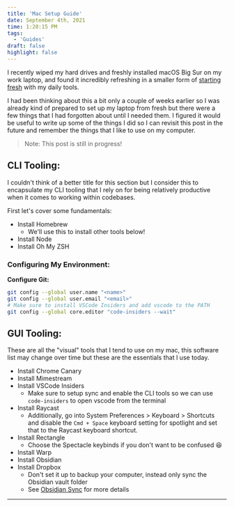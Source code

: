 ```yaml
---
title: 'Mac Setup Guide'
date: September 4th, 2021
time: 1:20:15 PM
tags:
  - 'Guides'
draft: false
highlight: false
---
```


I recently wiped my hard drives and freshly installed macOS Big Sur on my work
laptop, and found it incredibly refreshing in a smaller form of
[starting fresh](../august/start-fresh) with my daily tools.

I had been thinking about this a bit only a couple of weeks earlier so I was
already kind of prepared to set up my laptop from fresh but there were a few
things that I had forgotten about until I needed them. I figured it would be
useful to write up some of the things I did so I can revisit this post in the
future and remember the things that I like to use on my computer.

> Note: This post is still in progress!

## CLI Tooling:

I couldn't think of a better title for this section but I consider this to
encapsulate my CLI tooling that I rely on for being relatively productive when
it comes to working within codebases.

First let's cover some fundamentals:

- Install <ExternalLink href="https://brew.sh/">Homebrew</ExternalLink>
  - We'll use this to install other tools below!
- Install&nbsp;<ExternalLink href="https://nodejs.org/en/download/">Node</ExternalLink>
- Install <ExternalLink href="https://ohmyz.sh/">Oh My ZSH</ExternalLink>

### Configuring My Environment:

**Configure Git:**

```bash
git config --global user.name "<name>"
git config --global user.email "<email>"
# Make sure to install VSCode Insiders and add vscode to the PATH
git config --global core.editor "code-insiders --wait"
```

<!-- **Configure Shell:**

Create a `~/.aliases` file and add the following:

```bash

``` -->

## GUI Tooling:

These are all the "visual" tools that I tend to use on my mac, this software
list may change over time but these are the essentials that I use today.

- Install <ExternalLink href="https://www.google.com/chrome/canary/">Chrome
  Canary</ExternalLink>
- Install <ExternalLink href="https://mimestream.com/">Mimestream</ExternalLink>
- Install <ExternalLink href="https://code.visualstudio.com/insiders/">VSCode
  Insiders</ExternalLink>
  - Make sure to setup sync and enable the CLI tools so we can use
    `code-insiders` to open vscode from the terminal
- Install <ExternalLink href="https://www.raycast.com/">Raycast</ExternalLink>
  - Additionally, go into System Preferences > Keyboard > Shortcuts and disable
    the `Cmd + Space` keyboard setting for spotlight and set that to the Raycast
    keyboard shortcut.
- Install&nbsp;<ExternalLink href="https://rectangleapp.com/">Rectangle</ExternalLink>
  - Choose the Spectacle keybinds if you don't want to be confused 😆
- Install <ExternalLink href="https://www.warp.dev/">Warp</ExternalLink>
- Install <ExternalLink href="https://obsidian.md/">Obsidian</ExternalLink>
- Install <ExternalLink href="https://dropbox.com">Dropbox</ExternalLink>
  - Don't set it up to backup your computer, instead only sync the Obsidian
    vault folder
  - See [Obsidian Sync](../august/obsidian-sync) for more details

<Spacer />

---

<Spacer />
